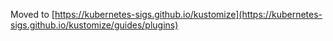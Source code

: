 
Moved to [https://kubernetes-sigs.github.io/kustomize](https://kubernetes-sigs.github.io/kustomize/guides/plugins)
